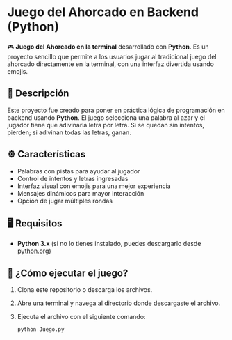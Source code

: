 # Juego del Ahorcado en Backend (Python)

🎮 **Juego del Ahorcado en la terminal** desarrollado con **Python**. Es un proyecto sencillo que permite a los usuarios jugar al tradicional juego del ahorcado directamente en la terminal, con una interfaz divertida usando emojis.

## 📜 Descripción

Este proyecto fue creado para poner en práctica lógica de programación en backend usando **Python**. El juego selecciona una palabra al azar y el jugador tiene que adivinarla letra por letra. Si se quedan sin intentos, pierden; si adivinan todas las letras, ganan.

## ⚙️ Características

- Palabras con pistas para ayudar al jugador
- Control de intentos y letras ingresadas
- Interfaz visual con emojis para una mejor experiencia
- Mensajes dinámicos para mayor interacción
- Opción de jugar múltiples rondas

## 🖥️ Requisitos

- **Python 3.x** (si no lo tienes instalado, puedes descargarlo desde [python.org](https://www.python.org/downloads/))

## 🚀 ¿Cómo ejecutar el juego?

1. Clona este repositorio o descarga los archivos.
2. Abre una terminal y navega al directorio donde descargaste el archivo.
3. Ejecuta el archivo con el siguiente comando:

   ```bash
   python Juego.py

